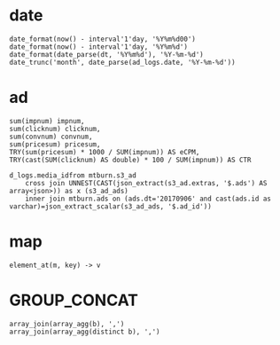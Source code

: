 # date

    date_format(now() - interval'1'day, '%Y%m%d00') 
    date_format(now() - interval'1'day, '%Y%m%d') 
    date_format(date_parse(dt, '%Y%m%d'), '%Y-%m-%d')
    date_trunc('month', date_parse(ad_logs.date, '%Y-%m-%d'))

# ad

    sum(impnum) impnum,
    sum(clicknum) clicknum,
    sum(convnum) convnum,
    sum(pricesum) pricesum,
    TRY(sum(pricesum) * 1000 / SUM(impnum)) AS eCPM,
    TRY(cast(SUM(clicknum) AS double) * 100 / SUM(impnum)) AS CTR

    d_logs.media_idfrom mtburn.s3_ad
        cross join UNNEST(CAST(json_extract(s3_ad.extras, '$.ads') AS array<json>)) as x (s3_ad_ads)
        inner join mtburn.ads on (ads.dt='20170906' and cast(ads.id as varchar)=json_extract_scalar(s3_ad_ads, '$.ad_id'))

# map

    element_at(m, key) -> v

# GROUP_CONCAT

    array_join(array_agg(b), ',')
    array_join(array_agg(distinct b), ',')

